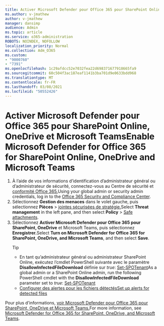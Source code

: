 ```yaml
---
title: Activer Microsoft Defender pour Office 365 pour SharePoint Online, OneDrive et Microsoft Teams
ms.author: v-jmathew
author: v-jmathew
manager: dansimp
audience: Admin
ms.topic: article
ms.service: o365-administration
ROBOTS: NOINDEX, NOFOLLOW
localization_priority: Normal
ms.collection: Adm_O365
ms.custom:
- "9000760"
- "7391"
ms.openlocfilehash: 1c29afdcc52e7032fea22d698371677918665fa9
ms.sourcegitcommit: 60c504f3ac187eaf1141b3ba701d9e0633bdd968
ms.translationtype: MT
ms.contentlocale: fr-FR
ms.lasthandoff: 03/08/2021
ms.locfileid: "50552426"
---
```

# <a name="enable-microsoft-defender-for-office-365-for-sharepoint-online-onedrive-and-microsoft-teams"></a><span data-ttu-id="2d2dd-102">Activer Microsoft Defender pour Office 365 pour SharePoint Online, OneDrive et Microsoft Teams</span><span class="sxs-lookup"><span data-stu-id="2d2dd-102">Enable Microsoft Defender for Office 365 for SharePoint Online, OneDrive and Microsoft Teams</span></span>

1. <span data-ttu-id="2d2dd-103">À l’aide de vos informations d’identification d’administrateur général ou d’administrateur de sécurité, connectez-vous au Centre de sécurité et [conformité Office 365.](https://protection.office.com/)</span><span class="sxs-lookup"><span data-stu-id="2d2dd-103">Using your global admin or security admin credentials, log in to the [Office 365 Security and Compliance Center](https://protection.office.com/).</span></span>
2. <span data-ttu-id="2d2dd-104">Sélectionnez **Gestion des menaces** dans le volet gauche, puis sélectionnez **Pièces**  >  [jointes sécurisées de stratégie.](https://protection.office.com/safeattachment)</span><span class="sxs-lookup"><span data-stu-id="2d2dd-104">Select **Threat management** in the left pane, and then select **Policy** > [Safe attachments](https://protection.office.com/safeattachment).</span></span>
3. <span data-ttu-id="2d2dd-105">Sélectionnez **Activer Microsoft Defender pour Office 365 pour SharePoint, OneDrive** et Microsoft Teams, puis sélectionnez **Enregistrer.**</span><span class="sxs-lookup"><span data-stu-id="2d2dd-105">Select **Turn on Microsoft Defender for Office 365 for SharePoint, OneDrive, and Microsoft Teams**, and then select **Save**.</span></span>
    > [!TIP]
    >
    > - <span data-ttu-id="2d2dd-106">En tant qu’administrateur général ou administrateur SharePoint Online, exécutez l’cmdlet PowerShell suivante avec le paramètre **DisallowInfectedFileDownload** définie sur *true*: [Set-SPOTenant](https://go.microsoft.com/fwlink/?linkid=2092301)</span><span class="sxs-lookup"><span data-stu-id="2d2dd-106">As a global admin or a SharePoint Online admin, run the following PowerShell cmdlet with the **DisallowInfectedFileDownload** parameter set to *true*: [Set-SPOTenant](https://go.microsoft.com/fwlink/?linkid=2092301)</span></span>
    > - [<span data-ttu-id="2d2dd-107">Configurer des alertes pour les fichiers détectés</span><span class="sxs-lookup"><span data-stu-id="2d2dd-107">Set up alerts for detected files</span></span>](https://go.microsoft.com/fwlink/?linkid=2092110)

<span data-ttu-id="2d2dd-108">Pour plus d’informations, [voir Microsoft Defender pour Office 365 pour SharePoint, OneDrive et Microsoft Teams.](https://go.microsoft.com/fwlink/?linkid=2092041)</span><span class="sxs-lookup"><span data-stu-id="2d2dd-108">For more information, see [Microsoft Defender for Office 365 for SharePoint, OneDrive, and Microsoft Teams](https://go.microsoft.com/fwlink/?linkid=2092041).</span></span>

